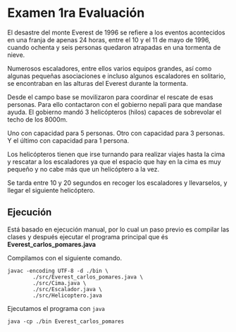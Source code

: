 # Examen 1ra Evaluación

El desastre del monte Everest de 1996 se refiere a los eventos acontecidos en una franja de apenas 24 horas, entre el 10 y el 11 de mayo de 1996, cuando ochenta y seis personas quedaron atrapadas en una tormenta de nieve.

Numerosos escaladores, entre ellos varios equipos grandes, así como algunas pequeñas asociaciones e incluso algunos escaladores en solitario, se encontraban en las alturas del Everest durante la tormenta.

Desde el campo base se movilizaron para coordinar el rescate de esas personas. Para ello contactaron con el gobierno nepalí para que mandase ayuda. El gobierno mandó 3 helicópteros (hilos) capaces de sobrevolar el techo de los 8000m.

Uno con capacidad para 5 personas.
Otro con capacidad para 3 personas.
Y el último con capacidad para 1 persona.

Los helicópteros tienen que irse turnando para realizar viajes hasta la cima y rescatar a los escaladores ya que el espacio que hay en la cima es muy pequeño y no cabe más que un helicóptero a la vez.

Se tarda entre 10 y 20 segundos en recoger los escaladores y llevarselos, y llegar el siguiente helicóptero.

## **Ejecución**

Está basado en ejecución manual, por lo cual un paso previo es compilar las clases y después ejecutar el programa principal que és **Everest_carlos_pomares.java**

Compilamos con el siguiente comando.
```
javac -encoding UTF-8 -d ./bin \
		./src/Everest_carlos_pomares.java \
		./src/Cima.java \
		./src/Escalador.java \
		./src/Helicoptero.java
```

Ejecutamos el programa con ```java```
```
java -cp ./bin Everest_carlos_pomares
```